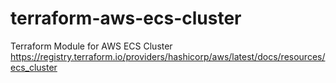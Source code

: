# terraform-aws-ecs-cluster
Terraform Module for AWS ECS Cluster
https://registry.terraform.io/providers/hashicorp/aws/latest/docs/resources/ecs_cluster